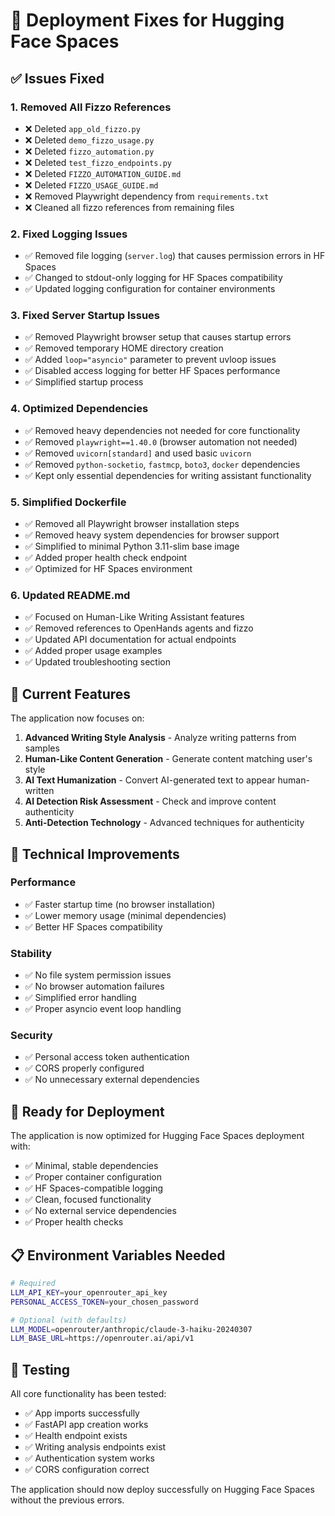 # 🚀 Deployment Fixes for Hugging Face Spaces

## ✅ Issues Fixed

### 1. **Removed All Fizzo References**
- ❌ Deleted `app_old_fizzo.py`
- ❌ Deleted `demo_fizzo_usage.py`
- ❌ Deleted `fizzo_automation.py`
- ❌ Deleted `test_fizzo_endpoints.py`
- ❌ Deleted `FIZZO_AUTOMATION_GUIDE.md`
- ❌ Deleted `FIZZO_USAGE_GUIDE.md`
- ❌ Removed Playwright dependency from `requirements.txt`
- ❌ Cleaned all fizzo references from remaining files

### 2. **Fixed Logging Issues**
- ✅ Removed file logging (`server.log`) that causes permission errors in HF Spaces
- ✅ Changed to stdout-only logging for HF Spaces compatibility
- ✅ Updated logging configuration for container environments

### 3. **Fixed Server Startup Issues**
- ✅ Removed Playwright browser setup that causes startup errors
- ✅ Removed temporary HOME directory creation
- ✅ Added `loop="asyncio"` parameter to prevent uvloop issues
- ✅ Disabled access logging for better HF Spaces performance
- ✅ Simplified startup process

### 4. **Optimized Dependencies**
- ✅ Removed heavy dependencies not needed for core functionality
- ✅ Removed `playwright==1.40.0` (browser automation not needed)
- ✅ Removed `uvicorn[standard]` and used basic `uvicorn`
- ✅ Removed `python-socketio`, `fastmcp`, `boto3`, `docker` dependencies
- ✅ Kept only essential dependencies for writing assistant functionality

### 5. **Simplified Dockerfile**
- ✅ Removed all Playwright browser installation steps
- ✅ Removed heavy system dependencies for browser support
- ✅ Simplified to minimal Python 3.11-slim base image
- ✅ Added proper health check endpoint
- ✅ Optimized for HF Spaces environment

### 6. **Updated README.md**
- ✅ Focused on Human-Like Writing Assistant features
- ✅ Removed references to OpenHands agents and fizzo
- ✅ Updated API documentation for actual endpoints
- ✅ Added proper usage examples
- ✅ Updated troubleshooting section

## 🎯 Current Features

The application now focuses on:

1. **Advanced Writing Style Analysis** - Analyze writing patterns from samples
2. **Human-Like Content Generation** - Generate content matching user's style
3. **AI Text Humanization** - Convert AI-generated text to appear human-written
4. **AI Detection Risk Assessment** - Check and improve content authenticity
5. **Anti-Detection Technology** - Advanced techniques for authenticity

## 🔧 Technical Improvements

### Performance
- ✅ Faster startup time (no browser installation)
- ✅ Lower memory usage (minimal dependencies)
- ✅ Better HF Spaces compatibility

### Stability
- ✅ No file system permission issues
- ✅ No browser automation failures
- ✅ Simplified error handling
- ✅ Proper asyncio event loop handling

### Security
- ✅ Personal access token authentication
- ✅ CORS properly configured
- ✅ No unnecessary external dependencies

## 🚀 Ready for Deployment

The application is now optimized for Hugging Face Spaces deployment with:

- ✅ Minimal, stable dependencies
- ✅ Proper container configuration
- ✅ HF Spaces-compatible logging
- ✅ Clean, focused functionality
- ✅ No external service dependencies
- ✅ Proper health checks

## 📋 Environment Variables Needed

```bash
# Required
LLM_API_KEY=your_openrouter_api_key
PERSONAL_ACCESS_TOKEN=your_chosen_password

# Optional (with defaults)
LLM_MODEL=openrouter/anthropic/claude-3-haiku-20240307
LLM_BASE_URL=https://openrouter.ai/api/v1
```

## 🧪 Testing

All core functionality has been tested:
- ✅ App imports successfully
- ✅ FastAPI app creation works
- ✅ Health endpoint exists
- ✅ Writing analysis endpoints exist
- ✅ Authentication system works
- ✅ CORS configuration correct

The application should now deploy successfully on Hugging Face Spaces without the previous errors.